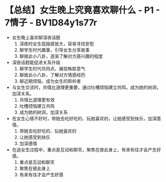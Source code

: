 # 【总结】女生晚上究竟喜欢聊什么 - P1 - 7情子 - BV1D84y1s77r

-   女生晚上喜欢聊深夜话题
    1.  深夜时女生孤独感放大，容易寻找安慰
    2.  聊学生时代趣事，引导女生分享故事
    3.  聊彼此小八卦，逐渐了解对方感兴趣的程度
-   深夜话题能促进关系升级
    1.  聊学生时代共同点，展现殊胜意气
    2.  聊彼此小八卦，了解对方情感经历
    3.  聊近期烦恼，成为女生的聆听者
-   与女生交流时，共情比道理更重要，通过吐槽烦恼建立共鸣，成为她的树洞，加深关系。
    1.  共情比道理更有效
    2.  吐槽烦恼建立共鸣
    3.  成为她的树洞，加深关系
-   在女生心情不好时，带她去吃好吃的、玩她喜欢的，让她感受到快乐，加深感情。
    1.  带她去吃好吃的、玩她喜欢的
    2.  让她感受到快乐
    3.  加深感情
-   在追女生过程中，重点是互动和聊天，聚焦在彼此身上，有来有往才会产生好感。
    1.  重点是互动和聊天
    2.  聚焦在彼此身上
    3.  有来有往才会产生好感